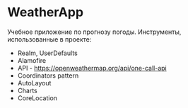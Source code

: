 # WeatherApp

Учебное приложение по прогнозу погоды.
Инструменты, использованные в проекте:

*  Realm, UserDefaults
*  Alamofire
*  API - https://openweathermap.org/api/one-call-api
*  Coordinators pattern
*  AutoLayout
*  Charts
*  CoreLocation
